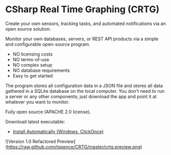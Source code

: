 # CSharp Real Time Graphing (CRTG)

Create your own sensors, tracking tasks, and automated notifications via an open source solution.

Monitor your own databases, servers, or REST API products via a simple and configurable open-source program.
* NO licensing costs
* NO terms-of-use
* NO complex setup
* NO database requirements
* Easy to get started

The program stores all configuration data in a JSON file and stores all data gathered in a SQLite database on the local computer.  You don't need to run a server or any other components; just download the app and point it at whatever you want to monitor.

Fully open source (APACHE 2.0 license).  

Download latest executable:
* <a href="https://cdn.rawgit.com/tspence/CRTG/master/Publish/CRTG.UI.application">Install Automatically (Windows, ClickOnce)</a>

![Version 1.0 Refactored Preview]
(https://raw.github.com/tspence/CRTG/master/crtg.preview.png)
